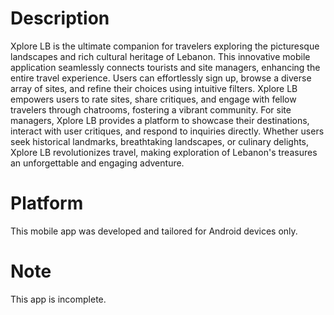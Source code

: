 # Description

Xplore LB is the ultimate companion for travelers exploring the picturesque landscapes and rich cultural heritage of Lebanon. This innovative mobile application seamlessly connects tourists and site managers, enhancing the entire travel experience. Users can effortlessly sign up, browse a diverse array of sites, and refine their choices using intuitive filters. Xplore LB empowers users to rate sites, share critiques, and engage with fellow travelers through chatrooms, fostering a vibrant community. For site managers, Xplore LB provides a platform to showcase their destinations, interact with user critiques, and respond to inquiries directly. Whether users seek historical landmarks, breathtaking landscapes, or culinary delights, Xplore LB revolutionizes travel, making exploration of Lebanon's treasures an unforgettable and engaging adventure.

# Platform

This mobile app was developed and tailored for Android devices only.

# Note

This app is incomplete.
